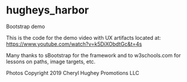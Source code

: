 # hugheys_harbor
Bootstrap demo

This is the code for the demo video with UX artifacts located at: https://www.youtube.com/watch?v=k5DiXObdtGc&t=4s

Many thanks to sBootstrap for the framework and to w3schools.com for lessons on paths, image targets, etc.

Photos Copyright 2019 Cheryl Hughey Promotions LLC
